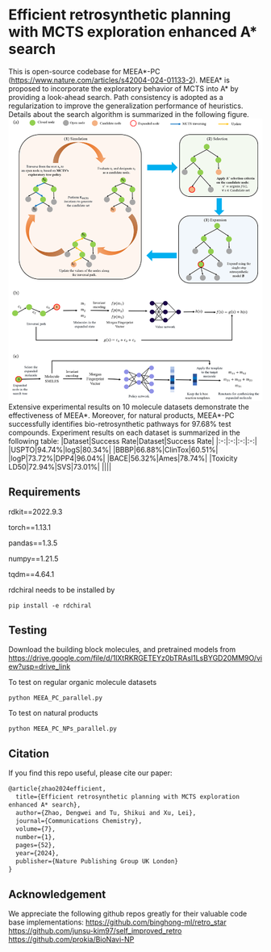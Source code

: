 # Efficient retrosynthetic planning with MCTS exploration enhanced A* search

This is open-source codebase for MEEA*-PC (https://www.nature.com/articles/s42004-024-01133-2). MEEA* is proposed to incorporate the exploratory behavior of MCTS into A* by providing a look-ahead search. Path consistency is adopted as a regularization to improve the generalization performance of heuristics. Details about the search algorithm is summarized in the following figure.
![avatar](./figs/MEEA.png)
Extensive experimental results on $10$ molecule datasets demonstrate the effectiveness of MEEA*. Moreover, for natural products, MEEA*-PC successfully identifies bio-retrosynthetic pathways for $97.68\%$ test compounds. Experiment results on each dataset is summarized in the following table:
|Dataset|Success Rate|Dataset|Success Rate|
|:-:|:-:|:-:|:-:|
|USPTO|$94.74\%$|logS|$80.34\%$|
|BBBP|$66.88\%$|ClinTox|$60.51\%$|
|logP|$73.72\%$|DPP4|$96.04\%$|
|BACE|$56.32\%$|Ames|$78.74\%$|
|Toxicity LD50|$72.94\%$|SVS|$73.01\%$|
||||
## Requirements
rdkit==2022.9.3 

torch==1.13.1 

pandas==1.3.5

numpy==1.21.5

tqdm==4.64.1

rdchiral needs to be installed by
```
pip install -e rdchiral
```

## Testing
Download the building block molecules, and pretrained models from
<https://drive.google.com/file/d/1lXtRKRGETEYz0bTRAsl1LsBYGD20MM9O/view?usp=drive_link>

To test on regular organic molecule datasets
```
python MEEA_PC_parallel.py
```
To test on natural products
```
python MEEA_PC_NPs_parallel.py
```
## Citation
If you find this repo useful, please cite our paper:
```
@article{zhao2024efficient,
  title={Efficient retrosynthetic planning with MCTS exploration enhanced A* search},
  author={Zhao, Dengwei and Tu, Shikui and Xu, Lei},
  journal={Communications Chemistry},
  volume={7},
  number={1},
  pages={52},
  year={2024},
  publisher={Nature Publishing Group UK London}
}
```
## Acknowledgement

We appreciate the following github repos greatly for their valuable code base implementations:
<https://github.com/binghong-ml/retro_star>
<https://github.com/junsu-kim97/self_improved_retro>
<https://github.com/prokia/BioNavi-NP>
